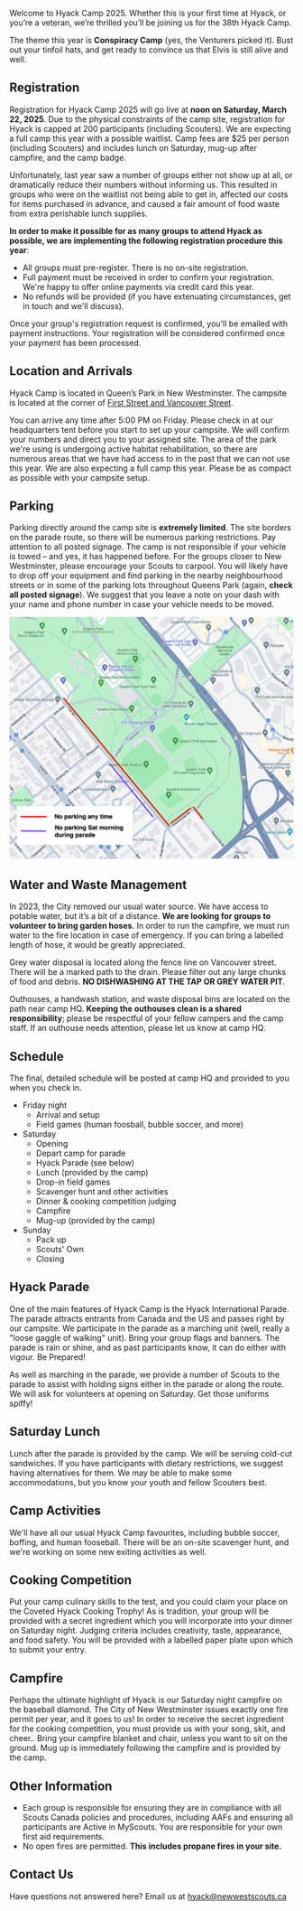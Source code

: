 Welcome to Hyack Camp 2025. Whether this is your first time at Hyack, or you’re a veteran, we’re thrilled you’ll be joining us for the 38th Hyack Camp.

The theme this year is **Conspiracy Camp** (yes, the Venturers picked it). Bust out your tinfoil hats, and get ready to convince us that Elvis is still alive and well.

## Registration
Registration for Hyack Camp 2025 will go live at **noon on Saturday, March 22, 2025**. Due to the physical constraints of the camp site, registration for Hyack is capped at 200 participants (including Scouters). We are expecting a full camp this year with a possible waitlist. Camp fees are $25 per person (including Scouters) and includes lunch on Saturday, mug-up after campfire, and the camp badge.

Unfortunately, last year saw a number of groups either not show up at all, or dramatically reduce their numbers without informing us. This resulted in groups who were on the waitlist not being able to get in, affected our costs for items purchased in advance, and caused a fair amount of food waste from extra perishable lunch supplies. 

**In order to make it possible for as many groups to attend Hyack as possible, we are implementing the following registration procedure this year**:

- All groups must pre-register. There is no on-site registration.
- Full payment must be received in order to confirm your registration. We're happy to offer online payments via credit card this year.
- No refunds will be provided (if you have extenuating circumstances, get in touch and we'll discuss).

Once your group's registration request is confirmed, you'll be emailed with payment instructions. Your registration will be considered confirmed once your payment has been processed.

## Location and Arrivals
Hyack Camp is located in Queen’s Park in New Westminster. The campsite is located at the corner of [First Street and Vancouver Street](https://goo.gl/maps/MWfxFmqBGe4Gq2zT7).

You can arrive any time after 5:00 PM on Friday. Please check in at our headquarters tent before you start to set up your campsite. We will confirm your numbers and direct you to your assigned site. The area of the park we're using is undergoing active habitat rehabilitation, so there are numerous areas that we have had access to in the past that we can not use this year. We are also expecting a full camp this year. Please be as compact as possible with your campsite setup.

## Parking
Parking directly around the camp site is **extremely limited**. The site borders on the parade route, so there will be numerous parking restrictions. Pay attention to all posted signage. The camp is not responsible if your vehicle is towed – and yes, it has happened before. For the groups closer to New Westminster, please encourage your Scouts to carpool. You will likely have to drop off your equipment and find parking in the nearby neighbourhood streets or in some of the parking lots throughout Queens Park (again, **check all posted signage**). We suggest that you leave a note on your dash with your name and phone number in case your vehicle needs to be moved.

![Parking Map](/docs/assets/parking_map.png)

## Water and Waste Management
In 2023, the City removed our usual water source. We have access to potable water, but it’s a bit of a distance. **We are looking for groups to volunteer to bring garden hoses**. In order to run the campfire, we must run water to the fire location in case of emergency. If you can bring a labelled length of hose, it would be greatly appreciated.

Grey water disposal is located along the fence line on Vancouver street. There will be a marked path to the drain. Please filter out any large chunks of food and debris. **NO DISHWASHING AT THE TAP OR GREY WATER PIT**.

Outhouses, a handwash station, and waste disposal bins are located on the path near camp HQ. **Keeping the outhouses clean is a shared responsibility**; please be respectful of your fellow campers and the camp staff. If an outhouse needs attention, please let us know at camp HQ.

## Schedule
The final, detailed schedule will be posted at camp HQ and provided to you when you check in.
- Friday night
  - Arrival and setup
  - Field games (human foosball, bubble soccer, and more)
- Saturday
  - Opening
  - Depart camp for parade
  - Hyack Parade (see below)
  - Lunch (provided by the camp)
  - Drop-in field games
  - Scavenger hunt and other activities
  - Dinner & cooking competition judging
  - Campfire
  - Mug-up (provided by the camp)
- Sunday
  - Pack up
  - Scouts' Own
  - Closing

## Hyack Parade
One of the main features of Hyack Camp is the Hyack International Parade. The parade attracts entrants from Canada and the US and passes right by our campsite. We participate in the parade as a marching unit (well, really a "loose gaggle of walking" unit). Bring your group flags and banners. The parade is rain or shine, and as past participants know, it can do either with vigour. Be Prepared!

As well as marching in the parade, we provide a number of Scouts to the parade to assist with holding signs either in the parade or along the route. We will ask for volunteers at opening on Saturday. Get those uniforms spiffy!

## Saturday Lunch
Lunch after the parade is provided by the camp. We will be serving cold-cut sandwiches. If you have participants with dietary restrictions, we suggest having alternatives for them. We may be able to make some accommodations, but you know your youth and fellow Scouters best.

## Camp Activities
We'll have all our usual Hyack Camp favourites, including bubble soccer, boffing, and human fooseball. There will be an on-site scavenger hunt, and we're working on some new exiting activities as well.

## Cooking Competition
Put your camp culinary skills to the test, and you could claim your place on the Coveted Hyack Cooking Trophy! As is tradition, your group will be provided with a secret ingredient which you will incorporate into your dinner on Saturday night. Judging criteria includes creativity, taste, appearance, and food safety. You will be provided with a labelled paper plate upon which to submit your entry.

## Campfire
Perhaps the ultimate highlight of Hyack is our Saturday night campfire on the baseball diamond. The City of New Westminster issues exactly one fire permit per year, and it goes to us! In order to receive the secret ingredient for the cooking competition, you must provide us with your song, skit, and cheer.. Bring your campfire blanket and chair, unless you want to sit on the ground. 
Mug up is immediately following the campfire and is provided by the camp.

## Other Information
- Each group is responsible for ensuring they are in compliance with all Scouts Canada policies and procedures, including AAFs and ensuring all participants are Active in MyScouts. You are responsible for your own first aid requirements.
- No open fires are permitted. **This includes propane fires in your site.**

## Contact Us
Have questions not answered here? Email us at hyack@newwestscouts.ca
